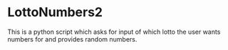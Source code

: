 # LottoNumbers2
This is a python script which asks for input of which lotto the user wants numbers for and provides random numbers.
